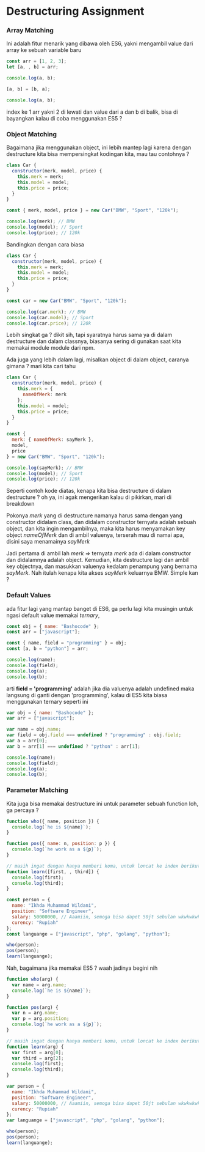 # Destructuring Assignment

### Array Matching

Ini adalah fitur menarik yang dibawa oleh ES6, yakni mengambil value dari array ke sebuah variable baru

```javascript
const arr = [1, 2, 3];
let [a, , b] = arr;

console.log(a, b);

[a, b] = [b, a];

console.log(a, b);
```

index ke 1 arr yakni 2 di lewati dan value dari a dan b di balik, bisa di bayangkan kalau di coba menggunakan ES5 ?

### Object Matching

Bagaimana jika menggunakan object, ini lebih mantep lagi karena dengan destructure kita bisa mempersingkat kodingan kita, mau tau contohnya ?

```javascript
class Car {
  constructor(merk, model, price) {
    this.merk = merk;
    this.model = model;
    this.price = price;
  }
}

const { merk, model, price } = new Car("BMW", "Sport", "120k");

console.log(merk); // BMW
console.log(model); // Sport
console.log(price); // 120k
```

Bandingkan dengan cara biasa

```javascript
class Car {
  constructor(merk, model, price) {
    this.merk = merk;
    this.model = model;
    this.price = price;
  }
}

const car = new Car("BMW", "Sport", "120k");

console.log(car.merk); // BMW
console.log(car.model); // Sport
console.log(car.price); // 120k
```

Lebih singkat ga ? dikit sih, tapi syaratnya harus sama ya di dalam destructure dan dalam classnya, biasanya sering di gunakan saat kita memakai module module dari npm.

Ada juga yang lebih dalam lagi, misalkan object di dalam object, caranya gimana ? mari kita cari tahu

```javascript
class Car {
  constructor(merk, model, price) {
    this.merk = {
      nameOfMerk: merk
    };
    this.model = model;
    this.price = price;
  }
}

const {
  merk: { nameOfMerk: sayMerk },
  model,
  price
} = new Car("BMW", "Sport", "120k");

console.log(sayMerk); // BMW
console.log(model); // Sport
console.log(price); // 120k
```

Seperti contoh kode diatas, kenapa kita bisa destructure di dalam destructure ? oh ya, ini agak mengerikan kalau di pikirkan, mari di breakdown

Pokonya _merk_ yang di destructure namanya harus sama dengan yang constructor didalam class, dan didalam constructor ternyata adalah sebuah object, dan kita ingin mengambilnya, maka kita harus menyamakan key object _nameOfMerk_ dan di ambil valuenya, terserah mau di namai apa, disini saya menamainya _sayMerk_

Jadi pertama di ambil lah _merk_ => ternyata _merk_ ada di dalam constructor dan didalamnya adalah object. Kemudian, kita destructure lagi dan ambil key objectnya, dan masukkan valuenya kedalam penampung yang bernama _sayMerk_. Nah itulah kenapa kita akses _sayMerk_ keluarnya BMW. Simple kan ?

### Default Values

ada fitur lagi yang mantap banget di ES6, ga perlu lagi kita musingin untuk ngasi default value memakai _ternary_,

```javascript
const obj = { name: "Bashocode" };
const arr = ["javascript"];

const { name, field = "programming" } = obj;
const [a, b = "python"] = arr;

console.log(name);
console.log(field);
console.log(a);
console.log(b);
```

arti **field = 'programming'** adalah jika dia valuenya adalah undefined maka langsung di ganti dengan 'programming', kalau di ES5 kita biasa menggunakan ternary seperti ini

```javascript
var obj = { name: "Bashocode" };
var arr = ["javascript"];

var name = obj.name;
var field = obj.field === undefined ? "programming" : obj.field;
var a = arr[0];
var b = arr[1] === undefined ? "python" : arr[1];

console.log(name);
console.log(field);
console.log(a);
console.log(b);
```

### Parameter Matching

Kita juga bisa memakai destructure ini untuk parameter sebuah function loh, ga percaya ?

```javascript
function who({ name, position }) {
  console.log(`he is ${name}`);
}

function pos({ name: n, position: p }) {
  console.log(`he work as a ${p}`);
}

// masih ingat dengan hanya memberi koma, untuk loncat ke index berikutnya ?
function learn([first, , third]) {
  console.log(first);
  console.log(third);
}

const person = {
  name: "Ikhda Muhammad Wildani",
  position: "Software Engineer",
  salary: 50000000, // Aaamiin, semoga bisa dapet 50jt sebulan wkwkwkwk
  curency: "Rupiah"
};
const languange = ["javascript", "php", "golang", "python"];

who(person);
pos(person);
learn(languange);
```

Nah, bagaimana jika memakai ES5 ? waah jadinya begini nih

```javascript
function who(arg) {
  var name = arg.name;
  console.log(`he is ${name}`);
}

function pos(arg) {
  var n = arg.name;
  var p = arg.position;
  console.log(`he work as a ${p}`);
}

// masih ingat dengan hanya memberi koma, untuk loncat ke index berikutnya ?
function learn(arg) {
  var first = arg[0];
  var third = arg[2];
  console.log(first);
  console.log(third);
}

var person = {
  name: "Ikhda Muhammad Wildani",
  position: "Software Engineer",
  salary: 50000000, // Aaamiin, semoga bisa dapet 50jt sebulan wkwkwkwk
  curency: "Rupiah"
};
var languange = ["javascript", "php", "golang", "python"];

who(person);
pos(person);
learn(languange);
```